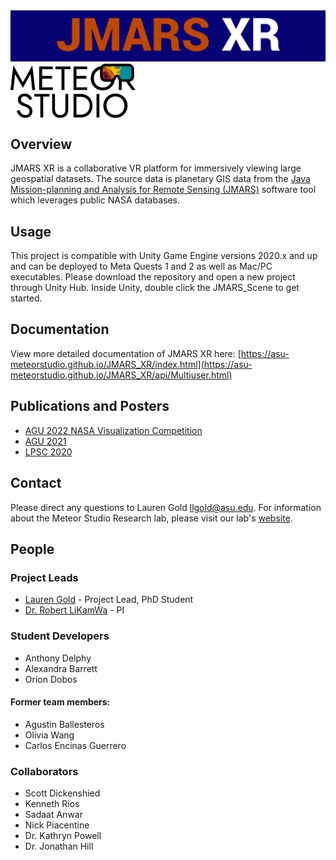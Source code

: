 <img src="banner.png"> 
<img align="center" width="200" src ="MeteorStudioLogo2018.png">

                           
## Overview
JMARS XR is a collaborative VR platform for immersively viewing large geospatial datasets. The source data is planetary GIS data from the [Java Mission-planning and    Analysis for Remote Sensing (JMARS)](https://jmars.asu.edu/) software tool which leverages public NASA databases.


## Usage
This project is compatible with Unity Game Engine versions 2020.x and up and can be deployed to Meta Quests 1 and 2 as well as Mac/PC executables. Please download the repository and open a new project through Unity Hub. Inside Unity, double click the JMARS_Scene to get started.

## Documentation
View more detailed documentation of JMARS XR here: [https://asu-meteorstudio.github.io/JMARS_XR/index.html](https://asu-meteorstudio.github.io/JMARS_XR/api/Multiuser.html)

## Publications and Posters
- [AGU 2022 NASA Visualization Competition](https://youtu.be/8_ul5i-7_Fc)
- [AGU 2021](https://agu2020fallmeeting-agu.ipostersessions.com/default.aspx?s=27-EF-12-DE-64-23-30-5E-BE-D2-5F-5C-EB-5F-32-30&guestview=true)
- [LPSC 2020](https://meteor.ame.asu.edu/publications/mars-lpsc.pdf)

## Contact
Please direct any questions to Lauren Gold [llgold@asu.edu]().
For information about the Meteor Studio Research lab, please visit our lab's [website](https://meteor.ame.asu.edu/).

## People
### Project Leads
- [Lauren Gold](https://github.com/LaurenGold) - Project Lead, PhD Student
- [Dr. Robert LiKamWa]() - PI

### Student Developers 
- Anthony Delphy
- Alexandra Barrett
- Orion Dobos
#### Former team members:
- Agustin Ballesteros
- Olivia Wang
- Carlos Encinas Guerrero

### Collaborators
- Scott Dickenshied
- Kenneth Rios
- Sadaat Anwar
- Nick Piacentine
- Dr. Kathryn Powell
- Dr. Jonathan Hill
